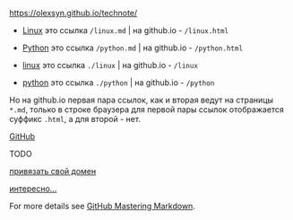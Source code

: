 <https://olexsyn.github.io/technote/>

- [Linux](/linux.md) это ссылка `/linux.md` \| на github.io - `/linux.html`
- [Python](/python.md) это ссылка `/python.md` \| на github.io - `/python.html`

- [linux](./linux) это ссылка `./linux` \| на github.io - `/linux`
- [python](./python) это ссылка `./python` \| на github.io - `/python`

Но на github.io первая пара ссылок, как и вторая ведут на страницы `*.md`, только в строке браузера для первой пары ссылок отображается суффикс `.html`, а для второй - нет.

[GitHub](./github)

TODO

[привязать свой домен](https://info.nic.ua/blog/github-pages-website/)

[интересно...](https://andrdi.com/blog/byistroe-razvertyivanie-sajta-na-github-pages-s-pomoshhyu-generatora-staticheskogo-html-hugo.html)

For more details see [GitHub Mastering Markdown](https://guides.github.com/features/mastering-markdown/).
